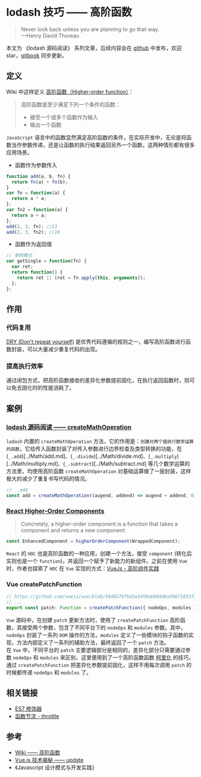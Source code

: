 # lodash 技巧 —— 高阶函数

> Never look back unless you are planning to go that way.  
> —Henry David Thoreau

本文为 《lodash 源码阅读》 系列文章，后续内容会在 [github](https://github.com/gu-xionghong/lodash-analysis) 中发布，欢迎 star，[gitbook](https://gu-xionghong.gitbook.io/lodash-analysis/) 同步更新。

## 定义

Wiki 中这样定义 [高阶函数（Higher-order function）](https://zh.wikipedia.org/wiki/%E9%AB%98%E9%98%B6%E5%87%BD%E6%95%B0)：

> 高阶函数是至少满足下列一个条件的函数：
>
> - 接受一个或多个函数作为输入
> - 输出一个函数

`JavaScript` 语言中的函数显然满足高阶函数的条件，在实际开发中，无论是将函数当作参数传递，还是让函数的执行结果返回另外一个函数，这两种情形都有很多应用场景。

- 函数作为参数传入

```js
function add(a, b, fn) {
  return fn(a) + fn(b);
}
var fn = function(a) {
  return a * a;
};
var fn2 = function(a) {
  return a + a;
};
add(2, 3, fn); //13
add(2, 3, fn2); //10
```

- 函数作为返回值

```js
// 单例模式
var getSingle = function(fn) {
  var ret;
  return function() {
    return ret || (ret = fn.apply(this, arguments));
  };
};
```

## 作用

### 代码复用

[DRY (Don’t repeat yourself)](https://en.wikipedia.org/wiki/Don%27t_repeat_yourself) 是优秀代码遵循的规则之一，编写高阶函数进行函数封装，可以大量减少重复代码的出现。

### 提高执行效率

通过闭包方式，把高阶函数接收的差异化参数提前固化，在执行返回函数时，则可以免去固化时的性能消耗了。

## 案例

### [lodash 源码阅读 —— createMathOperation](../Internal/createMathOperation.md)

`lodash` 内置的 `createMathOperation` 方法，它的作用是：`创建对两个值执行数学运算的函数`，它给传入函数封装了对传入参数进行边界检查及类型转换的功能，在 (`_.add`)[../Math/add.md]、(`_.divide`)[../Math/divide.md]、(`_.multiply`)[../Math/multiply.md]、(`_.subtract`)[../Math/subtract.md] 等几个数学运算的方法里，均使用高阶函数 `createMathOperation` 对基础运算做了一层封装，这样极大的减少了重复书写代码的情况。

```js
// _.add
const add = createMathOperation((augend, addend) => augend + addend, 0);
```

### [React Higher-Order Components](https://reactjs.org/docs/higher-order-components.html)

> Concretely, a higher-order component is a function that takes a component and returns a new component.

```js
const EnhancedComponent = higherOrderComponent(WrappedComponent);
```

`React` 的 `HOC` 也是高阶函数的一种应用，创建一个方法，接受 `component` (转化后实则也是一个 `function`)，并返回一个赋予了新能力的新组件。之前在使用 `Vue` 时，作者也探索了 `HOC` 在 `Vue` 实现的方式：[VueJs - 高阶组件实践](http://blog.amu.fun/2017/07/06/knowledge/vue/vuejs%E9%AB%98%E9%98%B6%E7%BB%84%E4%BB%B6%E5%AE%9E%E8%B7%B5/)

### Vue createPatchFunction

```js
// https://github.com/vuejs/vue/blob/59d8579fbd3a3450ab684d6a596f1853f2257d08/src/platforms/web/runtime/patch.js#L12
// ...
export const patch: Function = createPatchFunction({ nodeOps, modules });
```

`Vue` 源码中，在创建 `patch` 更新方法时，使用了 `createPatchFunction` 高阶函数，其接受两个参数，包含了不同平台下的 `nodeOps` 和 `modules` 参数。其中，`nodeOps` 封装了一系列 `DOM` 操作的方法，`modules` 定义了一些模块的钩子函数的实现，方法内部定义了一系列的辅助方法，最终返回了一个 `patch` 方法。  
 在 `Vue` 中，不同平台的 `patch` 主要逻辑部分是相同的，差异化部分只需要通过参数 `nodeOps` 和 `modules` 来区别，这里便用到了一个高阶函数函数 [柯里化](https://zh.wikipedia.org/wiki/%E6%9F%AF%E9%87%8C%E5%8C%96) 的技巧，通过 `createPatchFunction` 把差异化参数提前固化，这样不用每次调用 `patch` 的时候都传递 `nodeOps` 和 `modules` 了。

## 相关链接

- [ES7 修饰器](http://blog.amu.fun/2017/05/29/knowledge/ES7%E4%BF%AE%E9%A5%B0%E5%99%A8/)
- [函数节流 - throttle](http://blog.amu.fun/2017/06/07/knowledge/throttle/)

## 参考

- [Wiki —— 高阶函数](https://zh.wikipedia.org/wiki/%E9%AB%98%E9%98%B6%E5%87%BD%E6%95%B0)
- [Vue.js 技术揭秘 —— update](https://ustbhuangyi.github.io/vue-analysis/data-driven/update.html#%E6%80%BB%E7%BB%93)
- 《Javascript 设计模式与开发实践》
